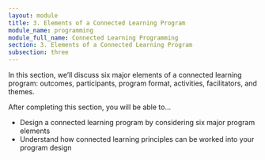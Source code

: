 ```yaml
---
layout: module
title: 3. Elements of a Connected Learning Program
module_name: programming
module_full_name: Connected Learning Programming
section: 3. Elements of a Connected Learning Program
subsection: three
---
```


In this section, we’ll discuss six major elements of a connected learning program: outcomes, participants, program format, activities, facilitators, and themes. 

<div class="objectives">
	<p>After completing this section, you will be able to...</p>
	<ul>
		<li>Design a connected learning program  by considering six major program elements</li>
		<li>Understand how connected learning principles can be worked into your program design</li>
	</ul>
</div>

